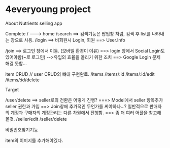 # 4everyoung project

About Nutrients selling app

Complete
/ ---> home
/search ==> 검색기능은 팝업창 처럼, 검색 후 list를 나타내는 창으로 사용.
/login ==> 비회원시 Login, 회원 ==> User.Info

/join ==> 로그인 창에서 이동. (모바일 환경이 이유) ==> login 창에서 Social Login도 있어야함(~로 로그인)
-->유입의 효율을 올리기 위한 조치
==> Google Login 문제 해결 못함...

item CRUD // user CRUD의 뼈대 구현완료.
/items
/items/:id
/items/:id/edit
/items/:id/delete

Target

/user/delete ==> seller로의 전환은 어떻게 진행? ===> Model에서 seller 항목추가
seller 권한과 가입
==> Join창에 추가적인 무언가를 써야하나...?
일반적으로 판매자의 계정과 구매자의 계정관리는 다른 차원에서 진행함.
==> 좀 더 여러 어플을 참고해볼것.
/seller/edit
/seller/delete

비밀번호찾기기능

item의 이미지를 추가해야겠다.
